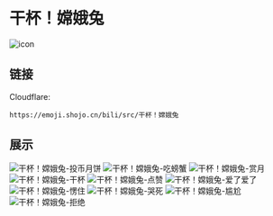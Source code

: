 # 干杯！嫦娥兔
![icon](https://emoji.shojo.cn/bili/src/干杯！嫦娥兔/icon.png)
## 链接
Cloudflare:
```
https://emoji.shojo.cn/bili/src/干杯！嫦娥兔
```
## 展示
![干杯！嫦娥兔-投币月饼](https://emoji.shojo.cn/bili/src/干杯！嫦娥兔/干杯！嫦娥兔-投币月饼.png)
![干杯！嫦娥兔-吃螃蟹](https://emoji.shojo.cn/bili/src/干杯！嫦娥兔/干杯！嫦娥兔-吃螃蟹.png)
![干杯！嫦娥兔-赏月](https://emoji.shojo.cn/bili/src/干杯！嫦娥兔/干杯！嫦娥兔-赏月.png)
![干杯！嫦娥兔-干杯](https://emoji.shojo.cn/bili/src/干杯！嫦娥兔/干杯！嫦娥兔-干杯.png)
![干杯！嫦娥兔-点赞](https://emoji.shojo.cn/bili/src/干杯！嫦娥兔/干杯！嫦娥兔-点赞.png)
![干杯！嫦娥兔-爱了爱了](https://emoji.shojo.cn/bili/src/干杯！嫦娥兔/干杯！嫦娥兔-爱了爱了.png)
![干杯！嫦娥兔-愣住](https://emoji.shojo.cn/bili/src/干杯！嫦娥兔/干杯！嫦娥兔-愣住.png)
![干杯！嫦娥兔-哭死](https://emoji.shojo.cn/bili/src/干杯！嫦娥兔/干杯！嫦娥兔-哭死.png)
![干杯！嫦娥兔-尴尬](https://emoji.shojo.cn/bili/src/干杯！嫦娥兔/干杯！嫦娥兔-尴尬.png)
![干杯！嫦娥兔-拒绝](https://emoji.shojo.cn/bili/src/干杯！嫦娥兔/干杯！嫦娥兔-拒绝.png)
